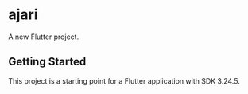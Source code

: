 # ajari

A new Flutter project.

## Getting Started

This project is a starting point for a Flutter application with SDK 3.24.5.
